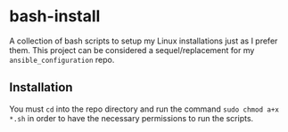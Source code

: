 # bash-install
 A collection of bash scripts to setup my Linux installations just as I prefer them. This project can be considered a sequel/replacement for my `ansible_configuration` repo.

## Installation

You must `cd` into the repo directory and run the command `sudo chmod a+x *.sh` in order to have the necessary permissions to run the scripts.

